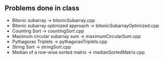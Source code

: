 ## Problems done in class
  
  - Bitonic subarray -> bitonicSubarray.cpp
  - Bitonic subarray optimized approach -> bitonicSubarrayOptimized.cpp
  - Counting Sort -> countingSort.cpp
  - Maximum circular subarray sum -> maximumCircularSum.cpp
  - Pythagoras Triplets -> pythagorasTriplets.cpp
  - String Sort -> stringSort.cpp 
  - Median of a row-wise sorted matrix -> medianSortedMatrix.cpp